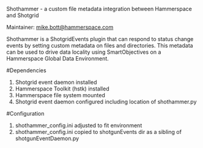 Shothammer - a custom file metadata integration between Hammerspace and Shotgrid

Maintainer: mike.bott@hammerspace.com

Shothammer is a ShotgridEvents plugin that can respond to status change events by setting
custom metadata on files and directories. This metadata can be used to drive data locality
using SmartObjectives on a Hammerspace Global Data Environment.

#Dependencies
1. Shotgrid event daemon installed
2. Hammerspace Toolkit (hstk) installed
3. Hammerspace file system mounted
4. Shotgrid event daemon configured including location of shothammer.py

#Configuration
1. shothammer_config.ini adjusted to fit environment
2. shothammer_config.ini copied to shotgunEvents dir as a sibling of shotgunEventDaemon.py 

